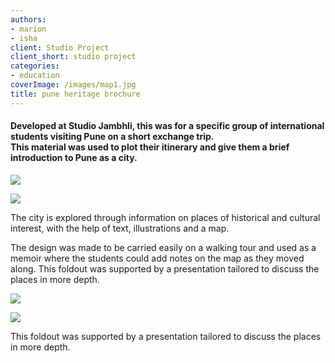 ```yaml
---
authors:
- marion
- isha
client: Studio Project
client_short: studio project
categories:
- education
coverImage: /images/map1.jpg
title: pune heritage brochure
---
```


#### Developed at Studio Jambhli, this was for a specific group of international students visiting Pune on a short exchange trip. <br>This material was used to plot their itinerary and give them a brief introduction to Pune as a city.

![]({{site.baseurl}}/images/map1.jpg)

![]({{site.baseurl}}/images/map2.jpg)

The city is explored through information on places of historical and cultural interest, with the help of text, illustrations and a map.

The design was made to be carried easily on a walking tour and used as a memoir where the students could add notes on the map as they moved along. This foldout was supported by a presentation tailored to discuss the places in more depth.

![]({{site.baseurl}}/images/map3.jpg)

![]({{site.baseurl}}/images/map4.jpg)

This foldout was supported by a presentation tailored to discuss the places in more depth.
